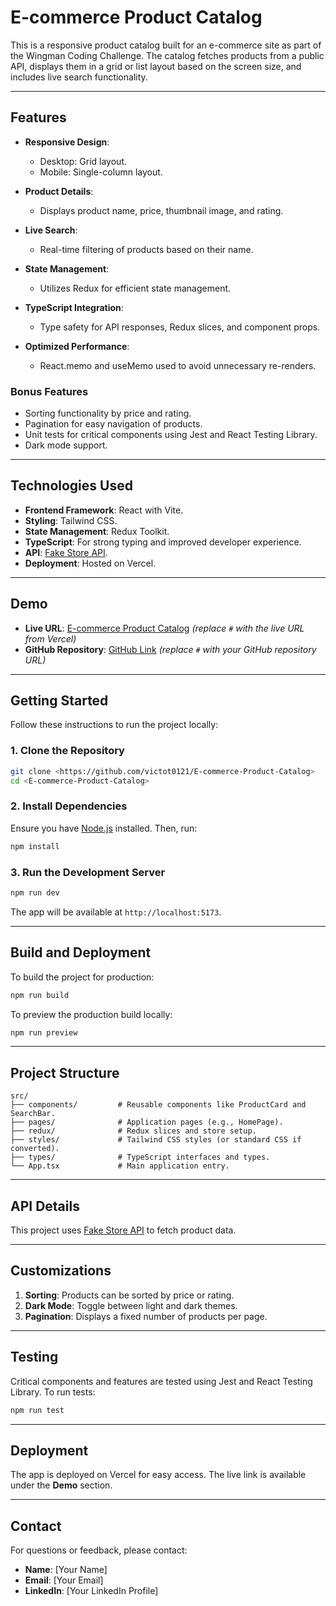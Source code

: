 # **E-commerce Product Catalog**

This is a responsive product catalog built for an e-commerce site as part of the Wingman Coding Challenge. The catalog fetches products from a public API, displays them in a grid or list layout based on the screen size, and includes live search functionality.

---

## **Features**

- **Responsive Design**:  
  - Desktop: Grid layout.  
  - Mobile: Single-column layout.
  
- **Product Details**:  
  - Displays product name, price, thumbnail image, and rating.

- **Live Search**:  
  - Real-time filtering of products based on their name.

- **State Management**:  
  - Utilizes Redux for efficient state management.

- **TypeScript Integration**:  
  - Type safety for API responses, Redux slices, and component props.

- **Optimized Performance**:  
  - React.memo and useMemo used to avoid unnecessary re-renders.

### **Bonus Features**
- Sorting functionality by price and rating.  
- Pagination for easy navigation of products.  
- Unit tests for critical components using Jest and React Testing Library.  
- Dark mode support.

---

## **Technologies Used**

- **Frontend Framework**: React with Vite.  
- **Styling**: Tailwind CSS.  
- **State Management**: Redux Toolkit.  
- **TypeScript**: For strong typing and improved developer experience.  
- **API**: [Fake Store API](https://fakestoreapi.com/products).  
- **Deployment**: Hosted on Vercel.

---

## **Demo**

- **Live URL**: [E-commerce Product Catalog](#) *(replace `#` with the live URL from Vercel)*  
- **GitHub Repository**: [GitHub Link](#) *(replace `#` with your GitHub repository URL)*  

---

## **Getting Started**

Follow these instructions to run the project locally:

### **1. Clone the Repository**

```bash
git clone <https://github.com/victot0121/E-commerce-Product-Catalog>
cd <E-commerce-Product-Catalog>
```

### **2. Install Dependencies**

Ensure you have [Node.js](https://nodejs.org/) installed. Then, run:

```bash
npm install
```

### **3. Run the Development Server**

```bash
npm run dev
```

The app will be available at `http://localhost:5173`.

---

## **Build and Deployment**

To build the project for production:

```bash
npm run build
```

To preview the production build locally:

```bash
npm run preview
```

---

## **Project Structure**

```plaintext
src/
├── components/         # Reusable components like ProductCard and SearchBar.
├── pages/              # Application pages (e.g., HomePage).
├── redux/              # Redux slices and store setup.
├── styles/             # Tailwind CSS styles (or standard CSS if converted).
├── types/              # TypeScript interfaces and types.
└── App.tsx             # Main application entry.
```

---

## **API Details**

This project uses [Fake Store API](https://fakestoreapi.com/products) to fetch product data.

---

## **Customizations**

1. **Sorting**: Products can be sorted by price or rating.  
2. **Dark Mode**: Toggle between light and dark themes.  
3. **Pagination**: Displays a fixed number of products per page.

---

## **Testing**

Critical components and features are tested using Jest and React Testing Library. To run tests:

```bash
npm run test
```

---

## **Deployment**

The app is deployed on Vercel for easy access. The live link is available under the **Demo** section.

---

## **Contact**

For questions or feedback, please contact:  
- **Name**: [Your Name]  
- **Email**: [Your Email]  
- **LinkedIn**: [Your LinkedIn Profile]  


